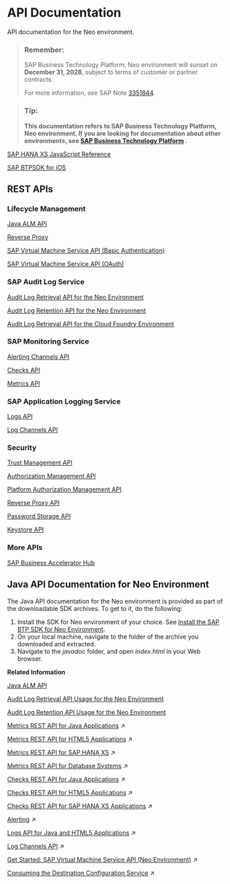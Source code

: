 <!-- loio4570e92cd29e419dbeee4caa1ef90701 -->

# API Documentation

API documentation for the Neo environment.



> ### Remember:  
> SAP Business Technology Platform, Neo environment will sunset on **December 31, 2028**, subject to terms of customer or partner contracts.
> 
> For more information, see SAP Note [3351844](https://me.sap.com/notes/3351844).

> ### Tip:  
> **This documentation refers to SAP Business Technology Platform, Neo environment. If you are looking for documentation about other environments, see [SAP Business Technology Platform](https://help.sap.com/docs/btp/sap-business-technology-platform/sap-business-technology-platform?version=Cloud) .**



[SAP HANA XS JavaScript Reference](https://help.sap.com/viewer/d89d4595fae647eabc14002c0340a999/2.0.02/en-US)

[SAP BTPSDK for iOS](https://help.sap.com/doc/978e4f6c968c4cc5a30f9d324aa4b1d7/Latest/en-US/Documents/index.html)



## REST APIs



### Lifecycle Management

[Java ALM API](https://api.sap.com/api/SAP_HCP_Lifecycle_Management)

[Reverse Proxy](https://api.sap.com/api/Reverse_Proxy)

[SAP Virtual Machine Service API \(Basic Authentication\)](https://api.sap.com/api/HCP_Virtual_Machines)

[SAP Virtual Machine Service API \(OAuth\)](https://api.sap.com/api/Virtual_Machines_OAuth)



### SAP Audit Log Service

[Audit Log Retrieval API for the Neo Environment](https://api.sap.com/api/AuditLogRetrievalAPI/resource)

[Audit Log Retention API for the Neo Environment](https://api.sap.com/api/AuditLogRetentionAPI/resource)

[Audit Log Retrieval API for the Cloud Foundry Environment](https://api.sap.com/api/CFAuditLogRetrievalAPI/resource)



### SAP Monitoring Service

[Alerting Channels API](https://api.sap.com/api/HCP_Alerting_v2)

[Checks API](https://api.sap.com/api/HCP_Monitoring_checks)

[Metrics API](https://api.sap.com/api/HCP_Monitoring_v2)



### SAP Application Logging Service

[Logs API](https://api.sap.com/api/HCP_Logging)

[Log Channels API](https://api.sap.com/api/HCP_Log_channels)



### Security

[Trust Management API](https://api.sap.com/api/TrustManagementAPI/overview)

[Authorization Management API](https://api.hana.ondemand.com/authorization/v1/documentation)

[Platform Authorization Management API](https://api.sap.com/api/AccountMembersManagementAPI/resource)

[Reverse Proxy API](https://api.sap.com/api/Reverse_Proxy/overview)

[Password Storage API](https://api.sap.com/api/SCP_PasswordStorage/resource)

[Keystore API](https://api.hana.ondemand.com/keystore/v1/documentation)



### More APIs

[SAP Business Accelerator Hub](https://api.sap.com/products/SAPCloudPlatform/apis/REST)



<a name="loio4570e92cd29e419dbeee4caa1ef90701__section_wfs_qgd_ndb"/>

## Java API Documentation for Neo Environment

The Java API documentation for the Neo environment is provided as part of the downloadable SDK archives. To get to it, do the following:

1.  Install the SDK for Neo environment of your choice. See [Install the SAP BTP SDK for Neo Environment](install-the-sap-btp-sdk-for-neo-environment-7613843.md).
2.  On your local machine, navigate to the folder of the archive you downloaded and extracted.
3.  Navigate to the *javadoc* folder, and open *index.html* in your Web browser.

**Related Information**  


[Java ALM API](java-alm-api-fc944d1.md#loiofc944d19af614052898b145deb2bee59 "The Java ALM service REST API provides functionality for managing the lifecycle of Java applications.")

[Audit Log Retrieval API Usage for the Neo Environment](../60-security-neo/audit-log-retrieval-api-usage-for-the-neo-environment-e4d818d.md "The audit log retrieval API allows you to retrieve the audit logs for your SAP BTP Neo environment account. It follows the OData 4.0 standard, providing the audit log results as OData with collection of JSON entities.")

[Audit Log Retention API Usage for the Neo Environment](../60-security-neo/audit-log-retention-api-usage-for-the-neo-environment-fb195bf.md "The audit log retention API allows you to view your currently active retention period for all the audit log data that is stored for your account.")

[Metrics REST API for Java Applications](https://help.sap.com/viewer/64f7d2b06c6b40a9b3097860c5930641/Cloud/en-US/14bbf239d9e44096bdd2278e7317012b.html "Use this REST API to get metrics for Java applications in the Neo environment.") :arrow_upper_right:

[Metrics REST API for HTML5 Applications](https://help.sap.com/viewer/64f7d2b06c6b40a9b3097860c5930641/Cloud/en-US/f62bdfc1fb7c45ccb1255c62d34bf967.html "Use the REST API to get metrics for your HTML5 applications that are running on SAP BTP in the Neo environment.") :arrow_upper_right:

[Metrics REST API for SAP HANA XS](https://help.sap.com/viewer/64f7d2b06c6b40a9b3097860c5930641/Cloud/en-US/9f02513389e64490a0652955fedce2ad.html "Use the REST API to get metrics for your SAP HANA XS applications and instances that are running in the Neo environment.") :arrow_upper_right:

[Metrics REST API for Database Systems](https://help.sap.com/viewer/64f7d2b06c6b40a9b3097860c5930641/Cloud/en-US/9f883c61f23b432f89bb108644e819ad.html "Use the REST API to get metrics for your database systems that are running in the Neo environment.") :arrow_upper_right:

[Checks REST API for Java Applications](https://help.sap.com/viewer/64f7d2b06c6b40a9b3097860c5930641/Cloud/en-US/1eb1807a091940b996fe4b2539b0efc3.html "Use the Checks API to retrieve, set, update, or delete custom checks or default check thresholds for Java applications in the Neo environment.") :arrow_upper_right:

[Checks REST API for HTML5 Applications](https://help.sap.com/viewer/64f7d2b06c6b40a9b3097860c5930641/Cloud/en-US/30ce97b33aa54e73b11528f94494f464.html "Use the Checks API to retrieve, set, update, or delete custom checks for HTML5 applications in the Neo environment.") :arrow_upper_right:

[Checks REST API for SAP HANA XS Applications](https://help.sap.com/viewer/64f7d2b06c6b40a9b3097860c5930641/Cloud/en-US/283da4c3ff37484d93b9dc683152b8bd.html "Use the Checks API to retrieve, set, update, or delete custom checks for HTML5 applications in the Neo environment.") :arrow_upper_right:

[Alerting](https://help.sap.com/viewer/64f7d2b06c6b40a9b3097860c5930641/Cloud/en-US/2f782d7f73304426b287f4b25e47f0b1.html "Configure a channel to receive alert notifications from SAP Monitoring service when your applications and database systems are in a problematic state or have recovered from such a state.") :arrow_upper_right:

[Logs API for Java and HTML5 Applications](https://help.sap.com/viewer/f88a032109f0429caea276fc6e3a95f9/Cloud/en-US/ceea93da98a84f4db5f269f2f19bda16.html "Use this REST API to get log files for Java and HTML5 applications in the Neo environment.") :arrow_upper_right:

[Log Channels API](https://help.sap.com/viewer/f88a032109f0429caea276fc6e3a95f9/Cloud/en-US/f328e89a926f4daf88bef6e01d762697.html "Use this REST API to configure a webhook channel to receive logs for a subaccount in the Neo environment.") :arrow_upper_right:

[Get Started: SAP Virtual Machine Service API (Neo Environment)](https://help.sap.com/viewer/c746ff81651e4b8fb6efc11146091016/Cloud/en-US/5867769a02f14458998af4f8d3b07483.html#loio5867769a02f14458998af4f8d3b07483 "Learn how to authorize yourself and execute your first requests with the SAP Virtual Machine service API for the Neo environment.") :arrow_upper_right:

[Consuming the Destination Configuration Service](https://help.sap.com/viewer/b865ed651e414196b39f8922db2122c7/Cloud/en-US/30a5e88495b349e4b073313897342189.html "Retrieve destination configurations for your cloud application in the Neo environment, in a secure and reliable way.") :arrow_upper_right:

